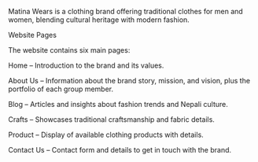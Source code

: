 Matina Wears is a clothing brand offering traditional clothes for men and women, blending cultural heritage with modern fashion.

Website Pages

The website contains six main pages:

Home – Introduction to the brand and its values.

About Us – Information about the brand story, mission, and vision, plus the portfolio of each group member.

Blog – Articles and insights about fashion trends and Nepali culture.

Crafts – Showcases traditional craftsmanship and fabric details.

Product – Display of available clothing products with details.

Contact Us – Contact form and details to get in touch with the brand.


